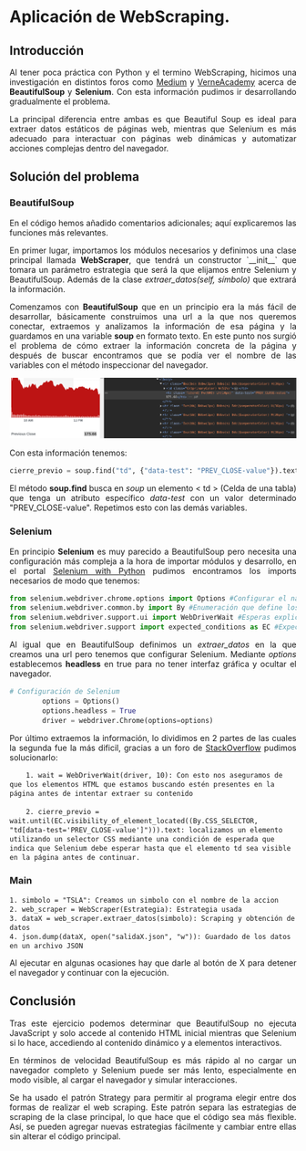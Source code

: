 # Aplicación de WebScraping.

## Introducción
<div class="parrafo" style = 'text-align:justify;'>
    <p>
    Al tener poca práctica con Python y el termino WebScraping, hicimos una investigación en distintos foros como <a href="https://medium.com/@repopkukato/web-scraping-en-python-con-selenium-y-beautiful-soup-19fccb62908e">Medium</a> y <a href="https://verneacademy.com/blog/articulos-data/web-scraping-paginas-dinamicas-selenium-python-y-beautifulsoup/">VerneAcademy</a> acerca de <strong>BeautifulSoup</strong> y <strong>Selenium</strong>. Con esta información pudimos ir desarrollando gradualmente el problema.
    </p>
    <p>
    La principal diferencia entre ambas es que Beautiful Soup es ideal para extraer datos estáticos de páginas web, mientras que Selenium es más adecuado para interactuar con páginas web dinámicas y automatizar acciones complejas dentro del navegador.
    </p>
</div>

## Solución del problema 

### BeautifulSoup
<div class="parrafo" style = 'text-align:justify;'>
    <p>
    En el código hemos añadido comentarios adicionales; aquí explicaremos las funciones más relevantes.
    </p>
    <p>
    En primer lugar, importamos los módulos necesarios y definimos una clase principal llamada <strong>WebScraper</strong>, que tendrá un constructor `__init__` que tomara un parámetro estrategia que será la que elijamos entre Selenium y BeautifulSoup. Además de la clase <em>extraer_datos(self, símbolo)</em> que extrará la información.
    </p>
    <p>
    Comenzamos con <strong>BeautifulSoup</strong> que en un principio era la más fácil de desarrollar, básicamente construimos una url a la que nos queremos conectar, extraemos y analizamos la información de esa página y la guardamos en una variable <strong>soup</strong> en formato texto.
    En este punto nos surgió el problema de cómo extraer la información concreta de la página y después de buscar encontramos que se podía ver el nombre de las variables con el método inspeccionar del navegador.
    </p>
</div>

<div class="imagen" style = 'text-align:center;'>
    <img src="https://raw.githubusercontent.com/rn2k00/Img/main/ds-5-insp.png">
</div>

<div class="parrafo" style = 'text-align:justify;'>
    <p>
    Con esta información tenemos:    
    </p>
</div>

```python
cierre_previo = soup.find("td", {"data-test": "PREV_CLOSE-value"}).text
```

<div class="parrafo" style = 'text-align:justify;'>
    <p>
    El método <strong>soup.find</strong> busca en <em>soup</em> un elemento < td > (Celda de una tabla) que tenga un atributo específico <em>data-test</em> con un valor determinado "PREV_CLOSE-value". Repetimos esto con las demás variables.
    </p>
</div>

### Selenium
<div class="parrafo" style = 'text-align:justify;'>
    <p>
    En principio <strong>Selenium</strong> es muy parecido a BeautifulSoup pero necesita una configuración más compleja a la hora de importar módulos y desarrollo, en el portal <a href="https://selenium-python.readthedocs.io/getting-started.html">Selenium with Python</a> pudimos encontramos los imports necesarios de modo que tenemos:
    </p>
</div>

```python
from selenium.webdriver.chrome.options import Options #Configurar el navegador rn Selenium
from selenium.webdriver.common.by import By #Enumeración que define los mecanismos de localización de elementos en Selenium
from selenium.webdriver.support.ui import WebDriverWait #Esperas explicitas
from selenium.webdriver.support import expected_conditions as EC #Expected Condition
```

<div class="parrafo" style = 'text-align:justify;'>
    <p>
    Al igual que en BeautifulSoup definimos un <em>extraer_datos</em> en la que creamos una url pero tenemos que configurar Selenium.
    Mediante <em>options</em> establecemos <strong>headless</strong> en true para no tener interfaz gráfica y ocultar el navegador. 
    </p>
</div>


```python
# Configuración de Selenium
        options = Options()
        options.headless = True
        driver = webdriver.Chrome(options=options)
```

<div class="parrafo" style = 'text-align:justify;'>
    <p>
    Por último extraemos la información, lo dividimos en 2 partes de las cuales la segunda fue la más dificil, gracias a un foro de <a href="https://stackoverflow.com/questions/40708200/python-selenium-webdriver-wait-until-css-selector-visible">StackOverflow</a> pudimos solucionarlo:
    </p>
    <p>
</div>

```
    1. wait = WebDriverWait(driver, 10): Con esto nos aseguramos de que los elementos HTML que estamos buscando estén presentes en la página antes de intentar extraer su contenido

    2. cierre_previo = wait.until(EC.visibility_of_element_located((By.CSS_SELECTOR, "td[data-test='PREV_CLOSE-value']"))).text: localizamos un elemento utilizando un selector CSS mediante una condición de esperada que indica que Selenium debe esperar hasta que el elemento td sea visible en la página antes de continuar.
```

### Main

```
1. simbolo = "TSLA": Creamos un simbolo con el nombre de la accion
2. web_scraper = WebScraper(Estrategia): Estrategia usada
3. dataX = web_scraper.extraer_datos(simbolo): Scraping y obtención de datos
4. json.dump(dataX, open("salidaX.json", "w")): Guardado de los datos en un archivo JSON
```

<div class="parrafo" style = 'text-align:justify;'>
    <p>
    Al ejecutar en algunas ocasiones hay que darle al botón de X para detener el navegador y continuar con la ejecución. 
    </p>
</div>

## Conclusión
<div class="parrafo" style = 'text-align:justify;'>
    <p>
    Tras este ejercicio podemos determinar que BeautifulSoup no ejecuta JavaScript y solo accede al contenido HTML inicial mientras que Selenium si lo hace, accediendo al contenido dinámico y a elementos interactivos.
    </p>
    <p>
    En términos de velocidad BeautifulSoup es más rápido al no cargar un navegador completo y Selenium puede ser más lento, especialmente en modo visible, al cargar el navegador y simular interacciones.
    </p>
    <p>
    Se ha usado el patrón Strategy para permitir al programa elegir entre dos formas de realizar el web scraping. Este patrón separa las estrategias de scraping de la clase principal, lo que hace que el código sea más flexible. Así, se pueden agregar nuevas estrategias fácilmente y cambiar entre ellas sin alterar el código principal.
    </p>
</div>




